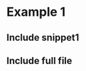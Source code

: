 # Example 1

## Include snippet1

<!-- insertSnippet[snippet1] -->
<!-- /insertSnippet -->

## Include full file

<!-- insertFile[file1.go] -->
<!-- /insertFile -->
